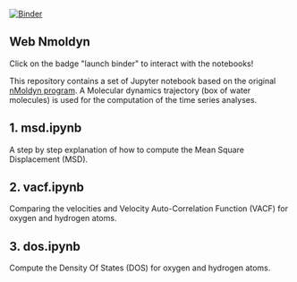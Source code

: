 [![Binder](https://mybinder.org/badge.svg)](https://mybinder.org/v2/gh/gchevrot/WebNmoldyn/master)

Web Nmoldyn
------------

Click on the badge "launch binder" to interact with the notebooks!

This repository contains a set of Jupyter notebook based on the original
[nMoldyn program](http://dx.doi.org/10.1002/jcc.23035). A Molecular dynamics
trajectory (box of water molecules) is used for the computation of the time
series analyses.


## 1. msd.ipynb

A step by step explanation of how to compute the Mean Square Displacement
(MSD).

## 2. vacf.ipynb

Comparing the velocities and Velocity Auto-Correlation Function (VACF) for
oxygen and hydrogen atoms.

## 3. dos.ipynb

Compute the Density Of States (DOS) for oxygen and hydrogen atoms.

